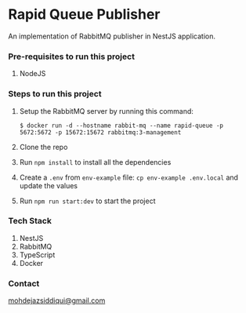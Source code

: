 # Rapid Queue Publisher

An implementation of RabbitMQ publisher in NestJS application.

### Pre-requisites to run this project

1. NodeJS

### Steps to run this project

1. Setup the RabbitMQ server by running this command:

    ```shell
    $ docker run -d --hostname rabbit-mq --name rapid-queue -p 5672:5672 -p 15672:15672 rabbitmq:3-management
    ```

2. Clone the repo
3. Run `npm install` to install all the dependencies
4. Create a `.env` from `env-example` file: `cp env-example .env.local` and update the values
5. Run `npm run start:dev` to start the project

### Tech Stack

1. NestJS
2. RabbitMQ
3. TypeScript
4. Docker

### Contact

mohdejazsiddiqui@gmail.com